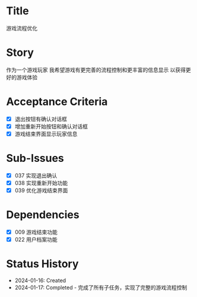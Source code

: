 # Title
游戏流程优化

# Story
作为一个游戏玩家
我希望游戏有更完善的流程控制和更丰富的信息显示
以获得更好的游戏体验

# Acceptance Criteria
- [x] 退出按钮有确认对话框
- [x] 增加重新开始按钮和确认对话框
- [x] 游戏结束界面显示玩家信息

# Sub-Issues
- [x] 037 实现退出确认
- [x] 038 实现重新开始功能
- [x] 039 优化游戏结束界面

# Dependencies
- [x] 009 游戏结束功能
- [x] 022 用户档案功能

# Status History
- 2024-01-16: Created
- 2024-01-17: Completed - 完成了所有子任务，实现了完整的游戏流程控制
